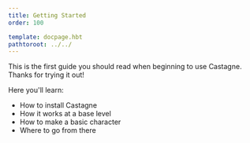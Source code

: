 ```yaml
---
title: Getting Started
order: 100

template: docpage.hbt
pathtoroot: ../../
---
```


This is the first guide you should read when beginning to use Castagne. Thanks for trying it out!

Here you'll learn:
- How to install Castagne
- How it works at a base level
- How to make a basic character
- Where to go from there
